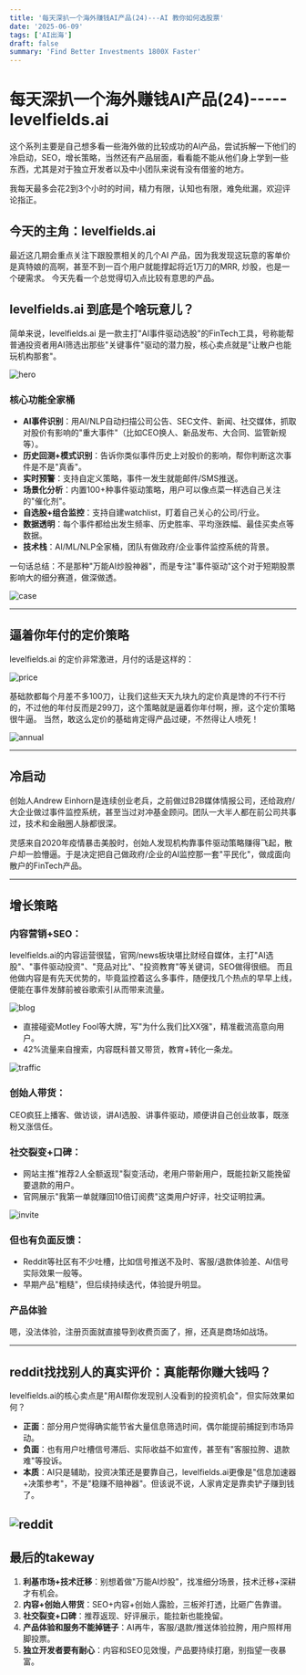 ```yaml
---
title: '每天深扒一个海外赚钱AI产品(24)---AI 教你如何选股票'
date: '2025-06-09'
tags: ['AI出海']
draft: false
summary: 'Find Better Investments 1800X Faster'
---
```


# 每天深扒一个海外赚钱AI产品(24)-----levelfields.ai
这个系列主要是自己想多看一些海外做的比较成功的AI产品，尝试拆解一下他们的冷启动，SEO，增长策略，当然还有产品层面，看看能不能从他们身上学到一些东西，尤其是对于独立开发者以及中小团队来说有没有借鉴的地方。

我每天最多会花2到3个小时的时间，精力有限，认知也有限，难免纰漏，欢迎评论指正。

## 今天的主角：levelfields.ai

最近这几期会重点关注下跟股票相关的几个AI 产品，因为我发现这玩意的客单价是真特娘的高啊，甚至不到一百个用户就能撑起将近1万刀的MRR, 炒股，也是一个硬需求。
今天先看一个总觉得切入点比较有意思的产品。

## levelfields.ai 到底是个啥玩意儿？

简单来说，levelfields.ai 是一款主打"AI事件驱动选股"的FinTech工具，号称能帮普通投资者用AI筛选出那些"关键事件"驱动的潜力股，核心卖点就是"让散户也能玩机构那套"。

![hero](/static/images/24-levelfields/hero.png)

### 核心功能全家桶

- **AI事件识别**：用AI/NLP自动扫描公司公告、SEC文件、新闻、社交媒体，抓取对股价有影响的"重大事件"（比如CEO换人、新品发布、大合同、监管新规等）。
- **历史回测+模式识别**：告诉你类似事件历史上对股价的影响，帮你判断这次事件是不是"真香"。
- **实时预警**：支持自定义策略，事件一发生就能邮件/SMS推送。
- **场景化分析**：内置100+种事件驱动策略，用户可以像点菜一样选自己关注的"催化剂"。
- **自选股+组合监控**：支持自建watchlist，盯着自己关心的公司/行业。
- **数据透明**：每个事件都给出发生频率、历史胜率、平均涨跌幅、最佳买卖点等数据。
- **技术栈**：AI/ML/NLP全家桶，团队有做政府/企业事件监控系统的背景。

一句话总结：不是那种"万能AI炒股神器"，而是专注"事件驱动"这个对于短期股票影响大的细分赛道，做深做透。

![case](/static/images/24-levelfields/case.png)

---

## 逼着你年付的定价策略

levelfields.ai 的定价非常激进，月付的话是这样的：

![price](/static/images/24-levelfields/price.png)

基础款都每个月差不多100刀，让我们这些天天九块九的定价真是馋的不行不行的，不过他的年付反而是299刀，这个策略就是逼着你年付啊，擦，这个定价策略很牛逼。
当然，敢这么定价的基础肯定得产品过硬，不然得让人喷死！

![annual](/static/images/24-levelfields/annual.png)

---

## 冷启动

创始人Andrew Einhorn是连续创业老兵，之前做过B2B媒体情报公司，还给政府/大企业做过事件监控系统，甚至当过对冲基金顾问。团队一大半人都在前公司共事过，技术和金融圈人脉都很深。

灵感来自2020年疫情暴击美股时，创始人发现机构靠事件驱动策略赚得飞起，散户却一脸懵逼。于是决定把自己做政府/企业的AI监控那一套"平民化"，做成面向散户的FinTech产品。

---

## 增长策略

### 内容营销+SEO：

levelfields.ai的内容运营很猛，官网/news板块堪比财经自媒体，主打"AI选股"、"事件驱动投资"、"竞品对比"、"投资教育"等关键词，SEO做得很细。
而且他做内容是有先天优势的，毕竟监控着这么多事件，随便找几个热点的早早上线，便能在事件发酵前被谷歌索引从而带来流量。

![blog](/static/images/24-levelfields/blog.png)

- 直接碰瓷Motley Fool等大牌，写"为什么我们比XX强"，精准截流高意向用户。
- 42%流量来自搜索，内容既科普又带货，教育+转化一条龙。

![traffic](/static/images/24-levelfields/traffic.png)


### 创始人带货：

CEO疯狂上播客、做访谈，讲AI选股、讲事件驱动，顺便讲自己创业故事，既涨粉又涨信任。

### 社交裂变+口碑：

- 网站主推"推荐2人全额返现"裂变活动，老用户带新用户，既能拉新又能挽留要退款的用户。
- 官网展示"我第一单就赚回10倍订阅费"这类用户好评，社交证明拉满。

![invite](/static/images/24-levelfields/invite.png)

### 但也有负面反馈：

- Reddit等社区有不少吐槽，比如信号推送不及时、客服/退款体验差、AI信号实际效果一般等。
- 早期产品"粗糙"，但后续持续迭代，体验提升明显。


### 产品体验


嗯，没法体验，注册页面就直接导到收费页面了，擦，还真是商场如战场。

---

## reddit找找别人的真实评价：真能帮你赚大钱吗？

levelfields.ai的核心卖点是"用AI帮你发现别人没看到的投资机会"，但实际效果如何？

- **正面**：部分用户觉得确实能节省大量信息筛选时间，偶尔能提前捕捉到市场异动。
- **负面**：也有用户吐槽信号滞后、实际收益不如宣传，甚至有"客服拉胯、退款难"等投诉。
- **本质**：AI只是辅助，投资决策还是要靠自己，levelfields.ai更像是"信息加速器+决策参考"，不是"稳赚不赔神器"。但该说不说，人家肯定是靠卖铲子赚到钱了。

![reddit](/static/images/24-levelfields/reddit.png)
---


## 最后的takeway

1. **利基市场+技术迁移**：别想着做"万能AI炒股"，找准细分场景，技术迁移+深耕才有机会。
2. **内容+创始人带货**：SEO+内容+创始人露脸，三板斧打透，比砸广告靠谱。
3. **社交裂变+口碑**：推荐返现、好评展示，能拉新也能挽留。
4. **产品体验和服务不能掉链子**：AI再牛，客服/退款/推送体验拉胯，用户照样用脚投票。
5. **独立开发者要有耐心**：内容和SEO见效慢，产品要持续打磨，别指望一夜暴富。

